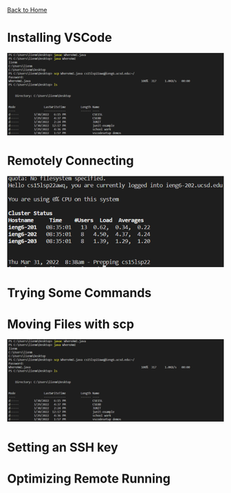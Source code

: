[Back to Home](https://smhitle.github.io/cse15l-lab-reports/)

# Installing VSCode

![VSCode Screenshot](Images/image9.png)

# Remotely Connecting

![Remote Connect Screenshot](Images/image21.png)

# Trying Some Commands

# Moving Files with scp

![Moving Files Screenshot](Images/image9.png)

# Setting an SSH key

# Optimizing Remote Running

